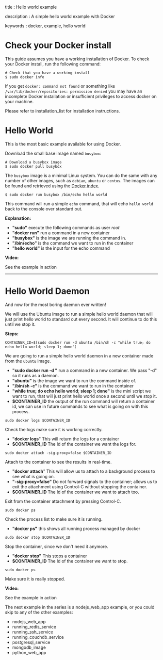 title
:   Hello world example

description
:   A simple hello world example with Docker

keywords
:   docker, example, hello world

Check your Docker install
=========================

This guide assumes you have a working installation of Docker. To check
your Docker install, run the following command:

~~~~ {.sourceCode .bash}
# Check that you have a working install
$ sudo docker info
~~~~

If you get `docker: command not found` or something like
`/var/lib/docker/repositories: permission denied` you may have an
incomplete Docker installation or insufficient privileges to access
docker on your machine.

Please refer to installation\_list for installation instructions.

Hello World
===========

This is the most basic example available for using Docker.

Download the small base image named `busybox`:

~~~~ {.sourceCode .bash}
# Download a busybox image
$ sudo docker pull busybox
~~~~

The `busybox` image is a minimal Linux system. You can do the same with
any number of other images, such as `debian`, `ubuntu` or `centos`. The
images can be found and retrieved using the [Docker
index](http://index.docker.io).

~~~~ {.sourceCode .bash}
$ sudo docker run busybox /bin/echo hello world
~~~~

This command will run a simple `echo` command, that will echo
`hello world` back to the console over standard out.

**Explanation:**

-   **"sudo"** execute the following commands as user *root*
-   **"docker run"** run a command in a new container
-   **"busybox"** is the image we are running the command in.
-   **"/bin/echo"** is the command we want to run in the container
-   **"hello world"** is the input for the echo command

**Video:**

See the example in action

* * * * *

Hello World Daemon
==================

And now for the most boring daemon ever written!

We will use the Ubuntu image to run a simple hello world daemon that
will just print hello world to standard out every second. It will
continue to do this until we stop it.

**Steps:**

~~~~ {.sourceCode .bash}
CONTAINER_ID=$(sudo docker run -d ubuntu /bin/sh -c "while true; do echo hello world; sleep 1; done")
~~~~

We are going to run a simple hello world daemon in a new container made
from the `ubuntu` image.

-   **"sudo docker run -d "** run a command in a new container. We pass
    "-d" so it runs as a daemon.
-   **"ubuntu"** is the image we want to run the command inside of.
-   **"/bin/sh -c"** is the command we want to run in the container
-   **"while true; do echo hello world; sleep 1; done"** is the mini
    script we want to run, that will just print hello world once a
    second until we stop it.
-   **\$CONTAINER\_ID** the output of the run command will return a
    container id, we can use in future commands to see what is going on
    with this process.

~~~~ {.sourceCode .bash}
sudo docker logs $CONTAINER_ID
~~~~

Check the logs make sure it is working correctly.

-   **"docker logs**" This will return the logs for a container
-   **\$CONTAINER\_ID** The Id of the container we want the logs for.

~~~~ {.sourceCode .bash}
sudo docker attach -sig-proxy=false $CONTAINER_ID
~~~~

Attach to the container to see the results in real-time.

-   **"docker attach**" This will allow us to attach to a background
    process to see what is going on.
-   **"-sig-proxy=false"** Do not forward signals to the container;
    allows us to exit the attachment using Control-C without stopping
    the container.
-   **\$CONTAINER\_ID** The Id of the container we want to attach too.

Exit from the container attachment by pressing Control-C.

~~~~ {.sourceCode .bash}
sudo docker ps
~~~~

Check the process list to make sure it is running.

-   **"docker ps"** this shows all running process managed by docker

~~~~ {.sourceCode .bash}
sudo docker stop $CONTAINER_ID
~~~~

Stop the container, since we don't need it anymore.

-   **"docker stop"** This stops a container
-   **\$CONTAINER\_ID** The Id of the container we want to stop.

~~~~ {.sourceCode .bash}
sudo docker ps
~~~~

Make sure it is really stopped.

**Video:**

See the example in action

The next example in the series is a nodejs\_web\_app example, or you
could skip to any of the other examples:

-   nodejs\_web\_app
-   running\_redis\_service
-   running\_ssh\_service
-   running\_couchdb\_service
-   postgresql\_service
-   mongodb\_image
-   python\_web\_app

